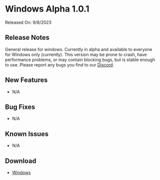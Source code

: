 # Windows Alpha 1.0.1

Released On: 9/8/2023

## Release Notes

General release for windows. Currently in alpha and available to everyone for Windows only (currently). This version may be prone to crash, have performance problems, or may contain blocking bugs, but is stable enough to use. Please report any bugs you find to our [Discord](https://discord.gg/k8HQdDG6Zc).

## New Features

- N/A

## Bug Fixes

- N/A

## Known Issues

- N/A

## Download

- [Windows](https://bytesbrowser.com/downloads)
